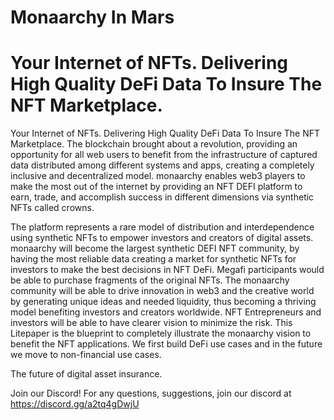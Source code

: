 # Monaarchy In Mars

# Your Internet of NFTs. Delivering High Quality DeFi Data To Insure The NFT Marketplace.

Your Internet of NFTs. Delivering High Quality DeFi Data To Insure The NFT Marketplace. The blockchain brought about a revolution, providing an opportunity for all web users to benefit from the infrastructure of captured data distributed among different systems and apps, creating a completely inclusive and decentralized model. monaarchy enables web3 players to make the most out of the internet by providing an NFT DEFI platform to earn, trade, and accomplish success in different dimensions via synthetic NFTs called crowns.

The platform represents a rare model of distribution and interdependence using synthetic NFTs to empower investors and creators of digital assets. monaarchy will become the largest synthetic DEFI NFT community, by having the most reliable data creating a market for synthetic NFTs for investors to make the best decisions in NFT DeFi. Megafi participants would be able to purchase fragments of the original NFTs. The monaarchy community will be able to drive innovation in web3 and the creative world by generating unique ideas and needed liquidity, thus becoming a thriving model benefiting investors and creators worldwide. NFT Entrepreneurs and investors will be able to have clearer vision to minimize the risk. This Litepaper is the blueprint to completely illustrate the monaarchy vision to benefit the NFT applications. We first build DeFi use cases and in the future we move to non-financial use cases.

The future of digital asset insurance.

Join our Discord!
For any questions, suggestions, join our discord at https://discord.gg/a2tq4gDwjU
